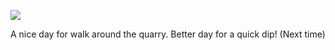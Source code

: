 <!-- published: 2019-01-20T13:00:00Z -->
<!-- slug: photos/b6e80bf1-aead-4dd9-9e2b-36662088c330/ -->

![](https://brntn-photos.s3-ap-southeast-2.amazonaws.com/uploaded/5952B8A9-124B-40CA-99B0-E4CA28EE1810.jpeg)

A nice day for walk around the quarry. Better day for a quick dip! (Next time)